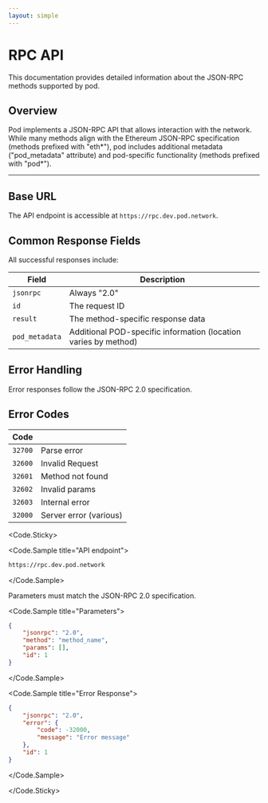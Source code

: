 ```yaml
---
layout: simple  
---
```


<script>
    import {Code} from '$lib';
</script>

<div>

# RPC API

This documentation provides detailed information about the JSON-RPC methods supported by pod.

## Overview

Pod implements a JSON-RPC API that allows interaction with the network. While many methods align with the Ethereum JSON-RPC specification (methods prefixed with "eth*"), pod includes additional metadata ("pod_metadata" attribute) and pod-specific functionality (methods prefixed with "pod*").

</div>

<div></div>

---

<div>

## Base URL

The API endpoint is accessible at `https://rpc.dev.pod.network`.

## Common Response Fields

All successful responses include:

| Field          | Description                                                     |
| -------------- | --------------------------------------------------------------- |
| `jsonrpc`      | Always "2.0"                                                    |
| `id`           | The request ID                                                  |
| `result`       | The method-specific response data                               |
| `pod_metadata` | Additional POD-specific information (location varies by method) |

## Error Handling

Error responses follow the JSON-RPC 2.0 specification.

## Error Codes

| Code    |                        |
| ------- | ---------------------- |
| `32700` | Parse error            |
| `32600` | Invalid Request        |
| `32601` | Method not found       |
| `32602` | Invalid params         |
| `32603` | Internal error         |
| `32000` | Server error (various) |

</div>

<div>

<Code.Sticky>

<Code.Sample title="API endpoint">

```bash
https://rpc.dev.pod.network
```

</Code.Sample>

Parameters must match the JSON-RPC 2.0 specification.

<Code.Sample title="Parameters">

```json
{
	"jsonrpc": "2.0",
	"method": "method_name",
	"params": [],
	"id": 1
}
```

</Code.Sample>

<Code.Sample title="Error Response">

```json
{
	"jsonrpc": "2.0",
	"error": {
		"code": -32000,
		"message": "Error message"
	},
	"id": 1
}
```

</Code.Sample>

</Code.Sticky>

</div>
